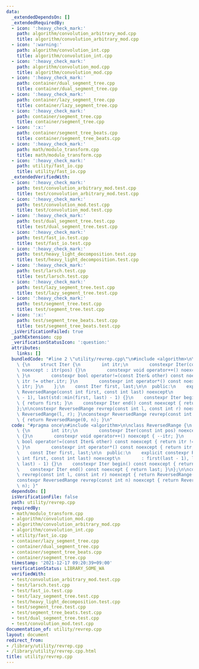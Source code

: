 ```yaml
---
data:
  _extendedDependsOn: []
  _extendedRequiredBy:
  - icon: ':heavy_check_mark:'
    path: algorithm/convolution_arbitrary_mod.cpp
    title: algorithm/convolution_arbitrary_mod.cpp
  - icon: ':warning:'
    path: algorithm/convolution_int.cpp
    title: algorithm/convolution_int.cpp
  - icon: ':heavy_check_mark:'
    path: algorithm/convolution_mod.cpp
    title: algorithm/convolution_mod.cpp
  - icon: ':heavy_check_mark:'
    path: container/dual_segment_tree.cpp
    title: container/dual_segment_tree.cpp
  - icon: ':heavy_check_mark:'
    path: container/lazy_segment_tree.cpp
    title: container/lazy_segment_tree.cpp
  - icon: ':heavy_check_mark:'
    path: container/segment_tree.cpp
    title: container/segment_tree.cpp
  - icon: ':x:'
    path: container/segment_tree_beats.cpp
    title: container/segment_tree_beats.cpp
  - icon: ':heavy_check_mark:'
    path: math/modulo_transform.cpp
    title: math/modulo_transform.cpp
  - icon: ':heavy_check_mark:'
    path: utility/fast_io.cpp
    title: utility/fast_io.cpp
  _extendedVerifiedWith:
  - icon: ':heavy_check_mark:'
    path: test/convolution_arbitrary_mod.test.cpp
    title: test/convolution_arbitrary_mod.test.cpp
  - icon: ':heavy_check_mark:'
    path: test/convolution_mod.test.cpp
    title: test/convolution_mod.test.cpp
  - icon: ':heavy_check_mark:'
    path: test/dual_segment_tree.test.cpp
    title: test/dual_segment_tree.test.cpp
  - icon: ':heavy_check_mark:'
    path: test/fast_io.test.cpp
    title: test/fast_io.test.cpp
  - icon: ':heavy_check_mark:'
    path: test/heavy_light_decomposition.test.cpp
    title: test/heavy_light_decomposition.test.cpp
  - icon: ':heavy_check_mark:'
    path: test/larsch.test.cpp
    title: test/larsch.test.cpp
  - icon: ':heavy_check_mark:'
    path: test/lazy_segment_tree.test.cpp
    title: test/lazy_segment_tree.test.cpp
  - icon: ':heavy_check_mark:'
    path: test/segment_tree.test.cpp
    title: test/segment_tree.test.cpp
  - icon: ':x:'
    path: test/segment_tree_beats.test.cpp
    title: test/segment_tree_beats.test.cpp
  _isVerificationFailed: true
  _pathExtension: cpp
  _verificationStatusIcon: ':question:'
  attributes:
    links: []
  bundledCode: "#line 2 \"utility/revrep.cpp\"\n#include <algorithm>\n\nclass ReversedRange\
    \ {\n    struct Iter {\n        int itr;\n        constexpr Iter(const int pos)\
    \ noexcept : itr(pos) {}\n        constexpr void operator++() noexcept { --itr;\
    \ }\n        constexpr bool operator!=(const Iter& other) const noexcept { return\
    \ itr != other.itr; }\n        constexpr int operator*() const noexcept { return\
    \ itr; }\n    };\n    const Iter first, last;\n\n  public:\n    explicit constexpr\
    \ ReversedRange(const int first, const int last) noexcept\n        : first(last\
    \ - 1), last(std::min(first, last) - 1) {}\n    constexpr Iter begin() const noexcept\
    \ { return first; }\n    constexpr Iter end() const noexcept { return last; }\n\
    };\n\nconstexpr ReversedRange revrep(const int l, const int r) noexcept { return\
    \ ReversedRange(l, r); }\nconstexpr ReversedRange revrep(const int n) noexcept\
    \ { return ReversedRange(0, n); }\n"
  code: "#pragma once\n#include <algorithm>\n\nclass ReversedRange {\n    struct Iter\
    \ {\n        int itr;\n        constexpr Iter(const int pos) noexcept : itr(pos)\
    \ {}\n        constexpr void operator++() noexcept { --itr; }\n        constexpr\
    \ bool operator!=(const Iter& other) const noexcept { return itr != other.itr;\
    \ }\n        constexpr int operator*() const noexcept { return itr; }\n    };\n\
    \    const Iter first, last;\n\n  public:\n    explicit constexpr ReversedRange(const\
    \ int first, const int last) noexcept\n        : first(last - 1), last(std::min(first,\
    \ last) - 1) {}\n    constexpr Iter begin() const noexcept { return first; }\n\
    \    constexpr Iter end() const noexcept { return last; }\n};\n\nconstexpr ReversedRange\
    \ revrep(const int l, const int r) noexcept { return ReversedRange(l, r); }\n\
    constexpr ReversedRange revrep(const int n) noexcept { return ReversedRange(0,\
    \ n); }"
  dependsOn: []
  isVerificationFile: false
  path: utility/revrep.cpp
  requiredBy:
  - math/modulo_transform.cpp
  - algorithm/convolution_mod.cpp
  - algorithm/convolution_arbitrary_mod.cpp
  - algorithm/convolution_int.cpp
  - utility/fast_io.cpp
  - container/lazy_segment_tree.cpp
  - container/dual_segment_tree.cpp
  - container/segment_tree_beats.cpp
  - container/segment_tree.cpp
  timestamp: '2021-12-17 09:20:39+09:00'
  verificationStatus: LIBRARY_SOME_WA
  verifiedWith:
  - test/convolution_arbitrary_mod.test.cpp
  - test/larsch.test.cpp
  - test/fast_io.test.cpp
  - test/lazy_segment_tree.test.cpp
  - test/heavy_light_decomposition.test.cpp
  - test/segment_tree.test.cpp
  - test/segment_tree_beats.test.cpp
  - test/dual_segment_tree.test.cpp
  - test/convolution_mod.test.cpp
documentation_of: utility/revrep.cpp
layout: document
redirect_from:
- /library/utility/revrep.cpp
- /library/utility/revrep.cpp.html
title: utility/revrep.cpp
---
```

